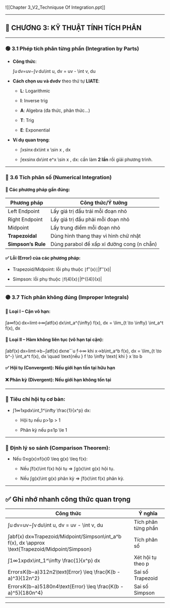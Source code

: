 ![[Chapter 3_V2_Techniquse Of Integration.ppt]]

---

## 📘 **CHƯƠNG 3: KỸ THUẬT TÍNH TÍCH PHÂN**

---

### 🟢 **3.1 Phép tích phân từng phần (Integration by Parts)**

- **Công thức**:
    
    ∫u dv=uv−∫v du\int u\, dv = uv - \int v\, du
- **Cách chọn uu và dvdv** theo thứ tự **LIATE**:
    
    - **L**: Logarithmic
        
    - **I**: Inverse trig
        
    - **A**: Algebra (đa thức, phân thức…)
        
    - **T**: Trig
        
    - **E**: Exponential
        
- **Ví dụ quan trọng**:
    
    - ∫xsin⁡x dx\int x \sin x \, dx
        
    - ∫exsin⁡x dx\int e^x \sin x \, dx: cần làm **2 lần** rồi giải phương trình.
        

---

### 🔵 **3.6 Tích phân số (Numerical Integration)**

#### 📏 Các phương pháp gần đúng:

|Phương pháp|Công thức/Ý tưởng|
|---|---|
|Left Endpoint|Lấy giá trị đầu trái mỗi đoạn nhỏ|
|Right Endpoint|Lấy giá trị đầu phải mỗi đoạn nhỏ|
|Midpoint|Lấy trung điểm mỗi đoạn nhỏ|
|**Trapezoidal**|Dùng hình thang thay vì hình chữ nhật|
|**Simpson’s Rule**|Dùng parabol để xấp xỉ đường cong (n chẵn)|

#### ✅ **Lỗi (Error) của các phương pháp**:

- Trapezoid/Midpoint: lỗi phụ thuộc ∣f′′(x)∣|f''(x)|
    
- Simpson: lỗi phụ thuộc ∣f(4)(x)∣|f^{(4)}(x)|
    

---

### 🟣 **3.7 Tích phân không đúng (Improper Integrals)**

#### 🔸 **Loại I** – **Cận vô hạn**:

∫a∞f(x) dx=lim⁡t→∞∫atf(x) dx\int_a^{\infty} f(x)\, dx = \lim_{t \to \infty} \int_a^t f(x)\, dx

#### 🔹 **Loại II** – **Hàm không liên tục** (vô hạn tại cận):

∫abf(x) dx=lim⁡t→b−∫atf(x) dxneˆˊu f→∞ khi x→b\int_a^b f(x)\, dx = \lim_{t \to b^-} \int_a^t f(x)\, dx \quad \text{nếu } f \to \infty \text{ khi } x \to b

#### ✅ **Hội tụ (Convergent)**: Nếu giới hạn tồn tại hữu hạn

#### ❌ **Phân kỳ (Divergent)**: Nếu giới hạn không tồn tại

---

### 📐 **Tiêu chí hội tụ cơ bản**:

- ∫1∞1xpdx\int_1^\infty \frac{1}{x^p} dx:
    
    - Hội tụ nếu p>1p > 1
        
    - Phân kỳ nếu p≤1p \le 1
        

---

### 🧠 **Định lý so sánh (Comparison Theorem)**:

- Nếu 0≤g(x)≤f(x)0 \leq g(x) \leq f(x):
    
    - Nếu ∫f(x)\int f(x) hội tụ ⇒ ∫g(x)\int g(x) hội tụ.
        
    - Nếu ∫g(x)\int g(x) phân kỳ ⇒ ∫f(x)\int f(x) phân kỳ.
        

---

## ✅ **Ghi nhớ nhanh công thức quan trọng**

|Công thức|Ý nghĩa|
|---|---|
|∫u dv=uv−∫v du\int u\, dv = uv - \int v\, du|Tích phân từng phần|
|∫abf(x) dx≈Trapezoid/Midpoint/Simpson\int_a^b f(x)\, dx \approx \text{Trapezoid/Midpoint/Simpson}|Tích phân số|
|∫1∞1xpdx\int_1^\infty \frac{1}{x^p} dx|Xét hội tụ theo p|
|Error≤K(b−a)312n2\text{Error} \leq \frac{K(b - a)^3}{12n^2}|Sai số Trapezoid|
|Error≤K(b−a)5180n4\text{Error} \leq \frac{K(b - a)^5}{180n^4}|Sai số Simpson|

---
	